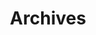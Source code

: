 ---
title: Archives
slug: archives
draft: false
layout: archives
menu:
  main:
    weight: 3
    params: 
      icon: archives
---